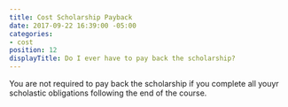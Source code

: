 ```yaml
---
title: Cost Scholarship Payback
date: 2017-09-22 16:39:00 -05:00
categories:
- cost
position: 12
displayTitle: Do I ever have to pay back the scholarship?
---
```


You are not required to pay back the scholarship if you complete all youyr scholastic obligations following the end of the course.